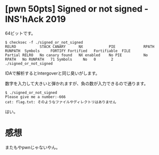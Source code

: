 # [pwn 50pts] Signed or not signed - INS'hAck 2019
64ビットです。
```
$ checksec -f ./signed_or_not_signed
RELRO           STACK CANARY      NX            PIE             RPATH      RUNPATH	Symbols		FORTIFY	Fortified	Fortifiable  FILE
Partial RELRO   No canary found   NX enabled    No PIE          No RPATH   No RUNPATH   71 Symbols     No	0		2	./signed_or_not_signed
```

IDAで解析するとIntergoverと同じ臭いがします。

数字を入力して大きいと弾かれますが、負の数が入力できるので通ります。

```
$ ./signed_or_not_signed 
Please give me a number:-666
cat: flag.txt: そのようなファイルやディレクトリはありません
```
はい。

# 感想
またもやpwnじゃないやん。